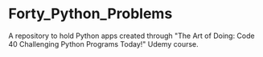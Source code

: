 # Forty_Python_Problems
A repository to hold Python apps created through "The Art of Doing: Code 40 Challenging Python Programs Today!"  Udemy course.
